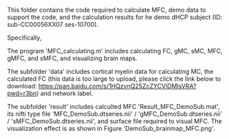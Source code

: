 This folder contains the code required to calculate MFC, demo data to support the code, and the calculation results for he demo dHCP subject (ID: sub-CC00056XX07 ses-10700).

Specifically,

The program 'MFC_calculating.m' includes calculating FC, gMC, sMC, MFC, gMFC, and sMFC, and visualizing brain maps.

The subfolder 'data' includes cortical myelin data for calculating MC, the calculated FC (this data is too large to upload, please click the link below to download: https://pan.baidu.com/s/1HQzvnQ25ZcZYCViDMlsVRA?pwd=r3bn) and network label.

The subfolder 'result' includes calculted MFC 'Result_MFC_DemoSub.mat', its nifti type file 'MFC_DemoSub.dtseries.nii' / 'gMFC_DemoSub.dtseries.nii' / 'sMFC_DemoSub.dtseries.nii', and surface file required to visual MFC. The visualization effect is as shown in Figure 'DemoSub_brainmap_MFC.png'.
